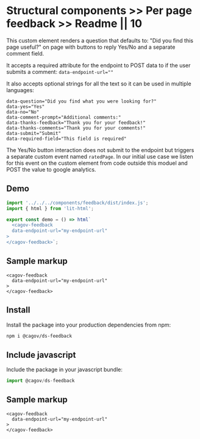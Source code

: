 # Structural components >> Per page feedback >> Readme || 10

This custom element renders a question that defaults to: "Did you find this page useful?" on page with buttons to reply Yes/No and a separate comment field.

It accepts a required attribute for the endpoint to POST data to if the user submits a comment: ```data-endpoint-url=""```

It also accepts optional strings for all the text so it can be used in multiple languages:

```
data-question="Did you find what you were looking for?"
data-yes="Yes"
data-no="No"
data-comment-prompt="Additional comments:"
data-thanks-feedback="Thank you for your feedback!"
data-thanks-comments="Thank you for your comments!"
data-submit="Submit"
data-required-field="This field is required"
```

The Yes/No button interaction does not submit to the endpoint but triggers a separate custom event named ```ratedPage```. In our initial use case we listen for this event on the custom element from code outside this moduel and POST the value to google analytics.

## Demo

```js script
import '../../../components/feedback/dist/index.js';
import { html } from 'lit-html';
```

```js story
export const demo = () => html`
  <cagov-feedback 
  data-endpoint-url="my-endpoint-url"
>
</cagov-feedback>`;
```

## Sample markup

```
<cagov-feedback 
  data-endpoint-url="my-endpoint-url"
>
</cagov-feedback>
```

## Install

Install the package into your production dependencies from npm:

```bash
npm i @cagov/ds-feedback
```

## Include javascript

Include the package in your javascript bundle:

```js
import @cagov/ds-feedback
```

## Sample markup

```
<cagov-feedback 
  data-endpoint-url="my-endpoint-url"
>
</cagov-feedback>
```
